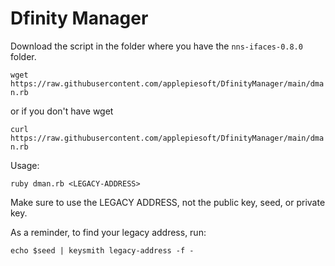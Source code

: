 # Dfinity Manager

Download the script in the folder where you have the `nns-ifaces-0.8.0` folder.

`wget https://raw.githubusercontent.com/applepiesoft/DfinityManager/main/dman.rb`

or if you don't have wget

`curl https://raw.githubusercontent.com/applepiesoft/DfinityManager/main/dman.rb`

Usage:

`ruby dman.rb <LEGACY-ADDRESS>`

Make sure to use the LEGACY ADDRESS, not the public key, seed, or private key.

As a reminder, to find your legacy address, run:

`echo $seed | keysmith legacy-address -f -`
